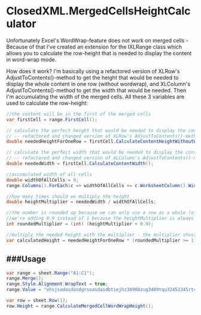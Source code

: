 ClosedXML.MergedCellsHeightCalculator
===

Unfortunately Excel's WordWrap-feature does not work on merged cells - Because of that I've created an extension for the IXLRange class which allows you to calculate the row-height that is needed to display the content in word-wrap mode.

How does it work?
I'm basically using a refactored version of XLRow's AdjustToContents()-method to get the height that would be needed to display the whole content in one row (without wordwrap),
and XLColumn's AdjustToContents()-method to get the width that would be needed. Then I'm accumulating the width of the merged cells. All these 3 variables are used to calculate the row-height:

```csharp
//the content will be in the first of the merged cells
var firstCell = range.FirstCell();

// calculate the perfect height that would be needed to display the content in one row (without word-wrap)
// -- refactored and changed version of XLRow's AdjustToContents()-method
double neededHeightForOneRow = firstCell.CalculateContentHeightWithoutWrap();

// calculate the perfect width that would be needed to display the content
// -- refactored and changed version of XLColumn's AdjustToContents()-method
double neededWidth = firstCell.CalculateContentWidth();

//accumulated width of all cells
double widthOfAllCells = 0;
range.Columns().ForEach(c => widthOfAllCells += c.WorksheetColumn().Width);

//how many times should we multiply the height
double heightMultiplier = neededWidth / widthOfAllCells;

//the number is rounded up because we can only use a row as a whole (of course)
//we're adding 0.9 instead of 1 because the heightMultiplier is always a little bit to heigh
int roundedMultiplier = (int) (heightMultiplier + 0.9);

//multiply the needed height with the multiplier - the multiplier should be at least 1 though
var calculatedHeight = neededHeightForOneRow * (roundedMultiplier >= 1 ? roundedMultiplier : 1);
```

###Usage
---

```csharp
var range = sheet.Range("A1:C1");
range.Merge();
range.Style.Alignment.WrapText = true;
range.Value = "ehsjsadasdasdgrsoasdasdbtiejhz34908zug3489tqu32452345rt42r";

var row = sheet.Row(1);
row.Height = range.CalculateMergedCellWordWrapHeight();
```



